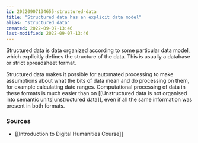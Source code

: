 ```yaml
---
id: 20220907134655-structured-data
title: "Structured data has an explicit data model"
alias: "structured data"
created: 2022-09-07-13:46
last-modified: 2022-09-07-13:46
---
```


Structured data is data organized according to some particular data model, which explicitly defines the structure of the data. This is usually a database or strict spreadsheet format. 

Structured data makes it possible for automated processing to make assumptions about what the bits of data mean and do processing on them, for example calculating date ranges. Computational processing of data in these formats is much easier than on [[Unstructured data is not organised into semantic units|unstructured data]], even if all the same information was present in both formats. 


### Sources

- [[Introduction to Digital Humanities Course]]